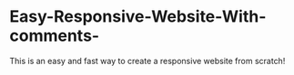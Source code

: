 # Easy-Responsive-Website-With-comments-
This is an easy and fast way to create a responsive website from scratch!
